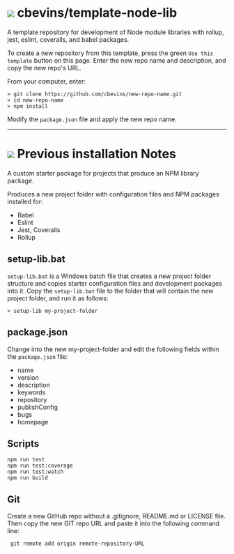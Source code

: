 #  ![](favicon.png) cbevins/template-node-lib

A template repository for development of Node module libraries with rollup, jest, eslint, coveralls, and babel packages.

To create a new repository from this template, press the green `Use this template` button on this page.  Enter the new repo name and description, and copy the new repo's URL.

From your computer, enter:
```
> git clone https://github.com/cbevins/new-repo-name.git
> cd new-repo-name
> npm install
```

Modify the `package.json` file and apply the new repo name.

---

#  ![](favicon.png) Previous installation Notes

A custom starter package for projects that produce an NPM library package.

Produces a new project folder with configuration files and NPM packages installed for:
- Babel
- Eslint
- Jest, Coveralls
- Rollup


## setup-lib.bat

`setup-lib.bat` is a Windows batch file that creates a new project folder structure and copies starter configuration files and development packages into it.  Copy the `setup-lib.bat` file to the folder that will contain the new project folder, and run it as follows:
```
> setup-lib my-project-folder
```

## package.json

Change into the new my-project-folder and edit the following fields within the `package.json` file:
- name
- version
- description
- keywords
- repository
- publishConfig
- bugs
- homepage

## Scripts
```
npm run test
npm run test:coverage
npm run test:watch
npm run build
```

## Git

Create a new GitHub repo without a .gitignore, README.md or LICENSE file.  Then copy the new GIT repo URL and paste it into the following command line:
```
 git remote add origin remote-repository-URL
 ```
